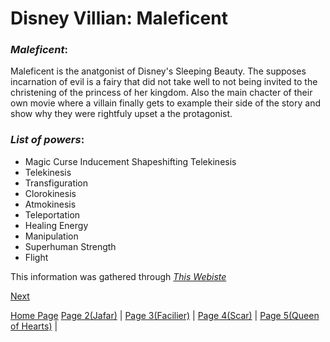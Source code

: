 # **Disney Villian: Maleficent**

### *Maleficent*: 
Maleficent is the anatgonist of Disney's Sleeping Beauty. The supposes incarnation of evil is a fairy that did not take well to not being invited to the christening of the princess of her kingdom. Also the main chacter of their own movie where a villain finally gets to example their side of the story and show why they were rightfuly upset a the protagonist. 

### *List of powers*:
+ Magic Curse Inducement Shapeshifting Telekinesis  
+ Telekinesis 
+ Transfiguration 
+ Clorokinesis
+ Atmokinesis 
+ Teleportation 
+ Healing Energy
+ Manipulation 
+ Superhuman Strength 
+ Flight

This information was gathered through [*This Webiste*](https://disney.fandom.com/wiki/Maleficent)

[Next](markdown_page_2.md)

[Home Page](Home_page.md)
[Page 2(Jafar)](markdown_page_2.md) | 
[Page 3(Facilier)](markdown_page_3.md) | 
[Page 4(Scar)](markdown_page_4.md) | 
[Page 5(Queen of Hearts)](markdown_page_5.md) |